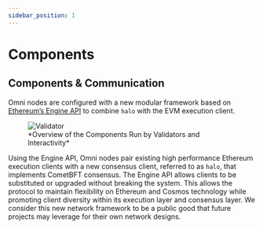 ```yaml
---
sidebar_position: 1
---
```


# Components

## Components & Communication

Omni nodes are configured with a new modular framework based on [Ethereum’s Engine API](https://github.com/ethereum/execution-apis/tree/4b225e0d273e92982b2c539d63eaaa756c5285a4/src/engine) to combine `halo` with the EVM execution client.

<figure>
  <img src="/img/validator.png" alt="Validator" />
  <figcaption>*Overview of the Components Run by Validators and Interactivity*</figcaption>
</figure>

Using the Engine API, Omni nodes pair existing high performance Ethereum execution clients with a new consensus client, referred to as `halo`, that implements CometBFT consensus. The Engine API allows clients to be substituted or upgraded without breaking the system. This allows the protocol to maintain flexibility on Ethereum and Cosmos technology while promoting client diversity within its execution layer and consensus layer. We consider this new network framework to be a public good that future projects may leverage for their own network designs.
